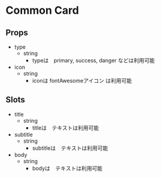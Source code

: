 # Common Card

## Props
* type
  * string
    * typeは　primary, success, danger などは利用可能
* icon
  * string
    * iconは fontAwesomeアイコン は利用可能

## Slots
* title
  * string
    * titleは　テキストは利用可能
* subtitle
  * string
    * subtitleは　テキストは利用可能
* body
  * string
    * bodyは　テキストは利用可能